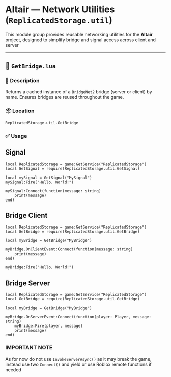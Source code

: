 # Altair — Network Utilities (`ReplicatedStorage.util`)

This module group provides reusable networking utilities for the **Altair** project, designed to simplify bridge and signal access across client and server

---

## 🔌 `GetBridge.lua`

### 📄 Description
Returns a cached instance of a `BridgeNet2` bridge (server or client) by name. Ensures bridges are reused throughout the game.

### 📦 Location
`ReplicatedStorage.util.GetBridge`

### ✅ Usage

## Signal

```luau
local ReplicatedStorage = game:GetService("ReplicatedStorage")
local GetSignal = require(ReplicatedStorage.util.GetSignal)

local mySignal = GetSignal("MySignal")
mySignal:Fire("Hello, World!")

mySignal:Connect(function(message: string)
    print(message)
end)
```

## Bridge Client

```luau
local ReplicatedStorage = game:GetService("ReplicatedStorage")
local GetBridge = require(ReplicatedStorage.util.GetBridge)

local myBridge = GetBridge("MyBridge")

myBridge.OnClientEvent:Connect(function(message: string)
    print(message)
end)

myBridge:Fire("Hello, World!")
```

## Bridge Server

```luau
local ReplicatedStorage = game:GetService("ReplicatedStorage")
local GetBridge = require(ReplicatedStorage.util.GetBridge)

local myBridge = GetBridge("MyBridge")

myBridge.OnServerEvent:Connect(function(player: Player, message: string)
    myBridge:Fire(player, message)
    print(message)
end)
```

### IMPORTANT NOTE

As for now do not use `InvokeServerAsync()` as it may break the game, instead use two `Connect()` and yield or use Roblox remote functions if needed
